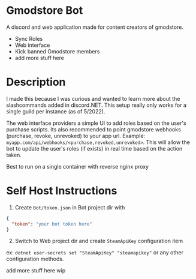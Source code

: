 # Gmodstore Bot

A discord and web application made for content creators of gmodstore.

- Sync Roles
- Web interface
- Kick banned Gmodstore members
- add more stuff here

# Description 
I made this because I was curious and wanted to learn more about the slashcommands added in discord.NET. This setup really only works for a single guild per instance (as of 5/2022). 

The web interface providers a simple UI to add roles based on the user's purchase scripts. Its also recommended to point gmodstore webhooks (purchase, revoke, unrevoked) to your app url. Example: ``myapp.com/api/webhooks/<purchase,revoked,unrevoked>``. This will allow the bot to update the user's roles (if exists) in real time based on the action taken.

Best to run on a single container with reverse nginx proxy

# Self Host Instructions

1. Create ``Bot/token.json`` in Bot project dir with

```json
{
  "token": "your bot token here"
}

```
2. Switch to Web project dir and create `SteamApiKey` configuration item

  ex: ```dotnet user-secrets set "SteamApiKey" "steamapikey"``` or any other configuration methods.
  
add more stuff here wip
